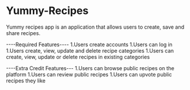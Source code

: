 # Yummy-Recipes
Yummy recipes app is an application that allows users  to create, save and share recipes.

----Required Features----
1.Users create accounts
1.Users can log in
1.Users create, view, update and delete recipe categories
1.Users can create, view, update or delete recipes in existing categories

----Extra Credit Features---
1.Users can browse public recipes on the platform
1.Users can review public recipes
1.Users can upvote public recipes they like


